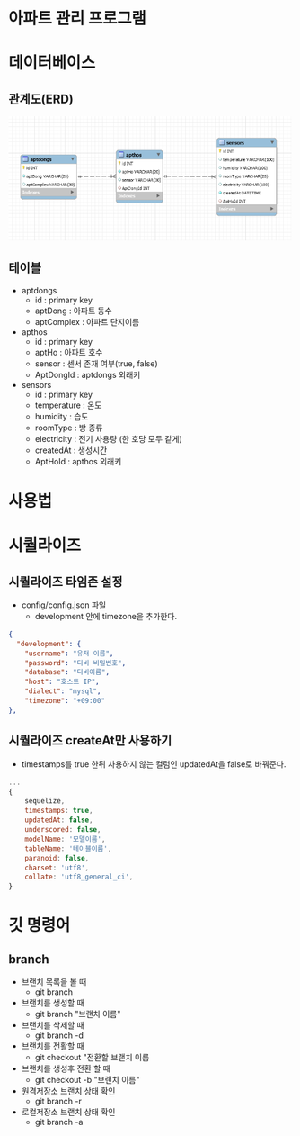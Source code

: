 # 아파트 관리 프로그램

# 데이터베이스
## 관계도(ERD)
![erd](./images/erd.PNG)
## 테이블
* aptdongs
    * id : primary key
    * aptDong : 아파트 동수
    * aptComplex : 아파트 단지이름
* apthos
    * id : primary key
    * aptHo : 아파트 호수
    * sensor : 센서 존재 여부(true, false)
    * AptDongId : aptdongs 외래키
* sensors
    * id : primary key
    * temperature : 온도
    * humidity : 습도
    * roomType : 방 종류
    * electricity : 전기 사용량 (한 호당 모두 같게)
    * createdAt : 생성시간
    * AptHoId : apthos 외래키














# 사용법
# 시퀄라이즈
## 시퀄라이즈 타임존 설정
* config/config.json 파일
    * development 안에 timezone을 추가한다.
```json
{
  "development": {
    "username": "유저 이름",
    "password": "디비 비밀번호",
    "database": "디비이름",
    "host": "호스트 IP",
    "dialect": "mysql",
    "timezone": "+09:00"
},
```
## 시퀄라이즈 createAt만 사용하기
* timestamps를 true 한뒤 사용하지 않는 컬럼인 updatedAt을 false로 바꿔준다.
```js
...
{
    sequelize,
    timestamps: true,
    updatedAt: false,
    underscored: false,
    modelName: '모델이름',
    tableName: '테이블이름',
    paranoid: false,
    charset: 'utf8',
    collate: 'utf8_general_ci',
}
```
# 깃 명령어
## branch
* 브랜치 목록을 볼 때
    * git branch
* 브랜치를 생성할 때
    * git branch "브랜치 이름"
* 브랜치를 삭제할 때
    * git branch -d
* 브랜치를 전활할 때
    * git checkout "전환할 브랜치 이름
* 브랜치를 생성후 전환 할 때 
    * git checkout -b "브랜치 이름"
* 원격저장소 브랜치 상태 확인
    * git branch -r
* 로컬저장소 브랜치 상태 확인
    * git branch -a